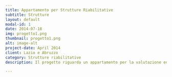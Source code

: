 ```yaml
---
title: Appartamento per Strutture Riabilitative
subtitle: Strutture
layout: default
modal-id: 1
date: 2014-07-18
img: progetto1.png
thumbnail: progetto1.png
alt: image-alt
project-date: April 2014
client: Lazio e Abruzzo
category: Strutture riabilitative
description: Il progetto riguarda un appartamento per la valutazione ed il trattamento riabilitativo delle attività di vita quotidiana in Terapia Occupazionale. Particolarmente rilevante è il riferimento all’ambiente “uniforme” o “standard” – contenuto nell’ICF - necessario a valutare e quantificare la capacità di un individuo di eseguire un compito o un’azione nell’ambito dell’ambiente domestico. L’ICF fornisce due qualificatori significativi per codificare la componente Attività e Partecipazione: il qualificatore performance ed il qualificatore capacità.

---
```

